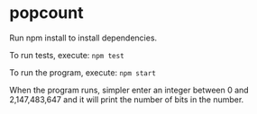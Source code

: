 # popcount
Run npm install to install dependencies.

To run tests, execute: `npm test`

To run the program, execute: `npm start`

When the program runs, simpler enter an integer between 0 and 2,147,483,647 and it will print the number of bits in the number.
